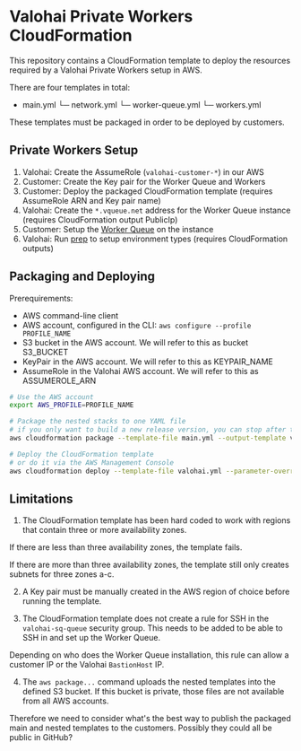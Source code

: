 # Valohai Private Workers CloudFormation

This repository contains a CloudFormation template to deploy the resources required by a Valohai Private Workers setup in AWS.

There are four templates in total:

- main.yml
  └─ network.yml
  └─ worker-queue.yml
  └─ workers.yml

These templates must be packaged in order to be deployed by customers.

## Private Workers Setup

1. Valohai: Create the AssumeRole (`valohai-customer-*`) in our AWS
2. Customer: Create the Key pair for the Worker Queue and Workers
3. Customer: Deploy the packaged CloudFormation template (requires AssumeRole ARN and Key pair name)
4. Valohai: Create the `*.vqueue.net` address for the Worker Queue instance (requires CloudFormation output PublicIp)
5. Customer: Setup the [Worker Queue](https://github.com/valohai/worker-queue) on the instance
6. Valohai: Run [prep](https://github.com/valohai/prep/) to setup environment types (requires CloudFormation outputs)

## Packaging and Deploying

Prerequirements:
* AWS command-line client
* AWS account, configured in the CLI: `aws configure --profile PROFILE_NAME`
* S3 bucket in the AWS account. We will refer to this as bucket S3_BUCKET
* KeyPair in the AWS account. We will refer to this as KEYPAIR_NAME
* AssumeRole in the Valohai AWS account. We will refer to this as ASSUMEROLE_ARN

```bash
# Use the AWS account
export AWS_PROFILE=PROFILE_NAME

# Package the nested stacks to one YAML file
# if you only want to build a new release version, you can stop after this
aws cloudformation package --template-file main.yml --output-template valohai.yml --s3-bucket S3_BUCKET

# Deploy the CloudFormation template
# or do it via the AWS Management Console
aws cloudformation deploy --template-file valohai.yml --parameter-overrides AssumeRoleARN=ASSUMEROLE_ARN KeyPair=KEYPAIR_NAME --capabilities CAPABILITY_NAMED_IAM --stack-name Valohai
```

## Limitations

1) The CloudFormation template has been hard coded to work with regions that contain three or more availability zones.

If there are less than three availability zones, the template fails.

If there are more than three availability zones, the template still only creates subnets for three zones a-c.

2) A Key pair must be manually created in the AWS region of choice before running the template.

3) The CloudFormation template does not create a rule for SSH in the `valohai-sq-queue` security group. This needs to be added to be able to SSH in and set up the Worker Queue.

Depending on who does the Worker Queue installation, this rule can allow a customer IP or the Valohai `BastionHost` IP.

4) The `aws package...` command uploads the nested templates into the defined S3 bucket. If this bucket is private, those files are not available from all AWS accounts.

Therefore we need to consider what's the best way to publish the packaged main and nested templates to the customers. Possibly they could all be public in GitHub?
